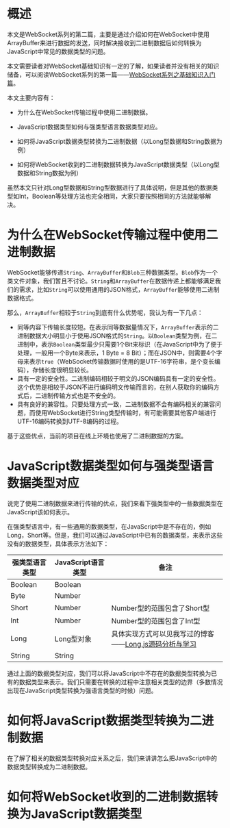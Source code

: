 # 概述

本文是WebSocket系列的第二篇，主要是通过介绍如何在WebSocket中使用ArrayBuffer来进行数据的发送，同时解决接收到二进制数据后如何转换为JavaScript中常见的数据类型的问题。

本文需要读者对WebSocket基础知识有一定的了解，如果读者并没有相关的知识储备，可以阅读WebSocket系列的第一篇——[WebSocket系列之基础知识入门篇](https://juejin.im/post/5ab91ac96fb9a028db58b1d5)。

本文主要内容有：

- 为什么在WebSocket传输过程中使用二进制数据。


- JavaScript数据类型如何与强类型语言数据类型对应。
- 如何将JavaScript数据类型转换为二进制数据（以Long型数据和String数据为例）


- 如何将WebSocket收到的二进制数据转换为JavaScript数据类型（以Long型数据和String数据为例）

虽然本文只针对Long型数据和String型数据进行了具体说明，但是其他的数据类型如Int，Boolean等处理方法也完全相同，大家只要按照相同的方法就能够解决。

# 为什么在WebSocket传输过程中使用二进制数据

WebSocket能够传递`String`、`ArrayBuffer`和`Blob`三种数据类型。`Blob`作为一个类文件对象，我们暂且不讨论。`String`和`ArrayBuffer`在数据传递上都能够满足我们的需求，比如`String`可以使用通用的JSON格式，`ArrayBuffer`能够使用二进制数据格式。

那么，`ArrayBuffer`相较于`String`到底有什么优势呢，我认为有一下几点：

- 同等内容下传输长度较短。在表示同等数据量情况下，`ArrayBuffer`表示的二进制数据大小明显小于使用JSON格式的`String`。以`Boolean`类型为例，在二进制中，表示`Boolean`类型最少只需要1个Bit来标识（在JavaScript中为了便于处理，一般用一个Byte来表示，1 Byte = 8 Bit）；而在JSON中，则需要4个字母来表示`true`（WebSocket传输数据时使用的是UTF-16字符串，是个变长编码），存储长度很明显较长。
- 具有一定的安全性。二进制编码相较于明文的JSON编码具有一定的安全性。这个优势是相较于JSON不进行编码明文传输而言的，在别人获取你的编码方式后，二进制传输方式也是不安全的。
- 具有良好的兼容性。只要处理方式一致，二进制数据不会有编码相关的兼容问题，而使用WebSocket进行String类型传输时，有可能需要其他客户端进行UTF-16编码转换到UTF-8编码的过程。

基于这些优点，当前的项目在线上环境也使用了二进制数据的方案。

# JavaScript数据类型如何与强类型语言数据类型对应

说完了使用二进制数据来进行传输的优点，我们来看下强类型中的一些数据类型在JavaScript该如何表示。

在强类型语言中，有一些通用的数据类型，在JavaScript中是不存在的，例如Long，Short等。但是，我们可以通过JavaScript中已有的数据类型，来表示这些没有的数据类型，具体表示方法如下：

| 强类型语言类型 | JavaScript语言类型 | 备注                                                         |
| -------------- | ------------------ | ------------------------------------------------------------ |
| Boolean        | Boolean            |                                                              |
| Byte           | Number             |                                                              |
| Short          | Number             | Number型的范围包含了Short型                                  |
| Int            | Number             | Number型的范围包含了Int型                                    |
| Long           | Long型对象         | 具体实现方式可以见我写过的博客——[Long.js源码分析与学习](https://juejin.im/post/5a88e148f265da4e761fd400) |
| String         | String             |                                                              |

通过上面的数据类型对应，我们可以将JavaScript中不存在的数据类型转换为已有的数据类型来表示。我们只需要在转换的过程中注意相关类型的边界（多数情况出现在JavaScript类型转换为强语言类型的时候）问题。

# 如何将JavaScript数据类型转换为二进制数据

在了解了相关的数据类型转换对应关系之后，我们来讲讲怎么把JavaScript中的数据类型转换成为二进制数据。

# 如何将WebSocket收到的二进制数据转换为JavaScript数据类型